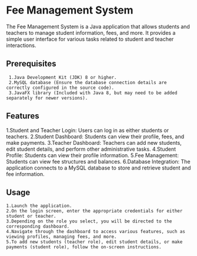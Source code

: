 # Fee Management System
The Fee Management System is a Java application that allows students and teachers to manage student information, fees, and more. It provides a simple user interface for various tasks related to student and teacher interactions.
## Prerequisites
     1.Java Development Kit (JDK) 8 or higher.
     2.MySQL database (Ensure the database connection details are correctly configured in the source code).
     3.JavaFX library (Included with Java 8, but may need to be added separately for newer versions).
## Features
   1.Student and Teacher Login: Users can log in as either students or teachers.
   2.Student Dashboard: Students can view their profile, fees, and make payments.
   3.Teacher Dashboard: Teachers can add new students, edit student details, and perform other administrative tasks.
   4.Student Profile: Students can view their profile information.
   5.Fee Management: Students can view fee structures and balances.
   6.Database Integration: The application connects to a MySQL database to store and retrieve student and fee information.
## Usage
    1.Launch the application.
    2.On the login screen, enter the appropriate credentials for either student or teacher.
    3.Depending on the role you select, you will be directed to the corresponding dashboard.
    4.Navigate through the dashboard to access various features, such as viewing profiles, managing fees, and more.
    5.To add new students (teacher role), edit student details, or make payments (student role), follow the on-screen instructions.

